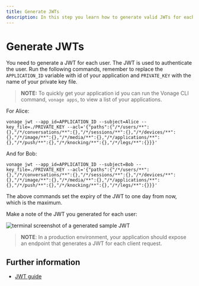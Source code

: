 ```yaml
---
title: Generate JWTs
description: In this step you learn how to generate valid JWTs for each User in your In-App Voice Call.
---
```


# Generate JWTs

You need to generate a JWT for each user. The JWT is used to authenticate the user. Run the following commands, remember to replace the `APPLICATION_ID` variable with id of your application and `PRIVATE_KEY` with the name of your private key file.

> **NOTE:** To quickly get your application id you can run the Vonage CLI command, `vonage apps`, to view a list of your applications.

For Alice:

``` shell
vonage jwt --app_id=APPLICATION_ID --subject=Alice --key_file=./PRIVATE_KEY --acl='{"paths":{"/*/users/**":{},"/*/conversations/**":{},"/*/sessions/**":{},"/*/devices/**":{},"/*/image/**":{},"/*/media/**":{},"/*/applications/**":{},"/*/push/**":{},"/*/knocking/**":{},"/*/legs/**":{}}}'
```

And for Bob:

``` shell
vonage jwt --app_id=APPLICATION_ID --subject=Bob --key_file=./PRIVATE_KEY --acl='{"paths":{"/*/users/**":{},"/*/conversations/**":{},"/*/sessions/**":{},"/*/devices/**":{},"/*/image/**":{},"/*/media/**":{},"/*/applications/**":{},"/*/push/**":{},"/*/knocking/**":{},"/*/legs/**":{}}}'
```

The above commands set the expiry of the JWT to one day from now, which is the maximum.

Make a note of the JWT you generated for each user:

![terminal screenshot of a generated sample JWT](/screenshots/tutorials/client-sdk/generated-jwt-key-vonage.png)

> **NOTE**: In a production environment, your application should expose an endpoint that generates a JWT for each client request.

## Further information

* [JWT guide](/concepts/guides/authentication#json-web-tokens-jwt)
